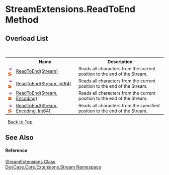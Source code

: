 # StreamExtensions.ReadToEnd Method 
 


## Overload List
&nbsp;<table><tr><th></th><th>Name</th><th>Description</th></tr><tr><td>![Public method](media/pubmethod.gif "Public method")![Static member](media/static.gif "Static member")</td><td><a href="M_DevCase_Core_Extensions_Stream_StreamExtensions_ReadToEnd">ReadToEnd(Stream)</a></td><td>
Reads all characters from the current position to the end of the Stream.</td></tr><tr><td>![Public method](media/pubmethod.gif "Public method")![Static member](media/static.gif "Static member")</td><td><a href="M_DevCase_Core_Extensions_Stream_StreamExtensions_ReadToEnd_1">ReadToEnd(Stream, Int64)</a></td><td>
Reads all characters from the current position to the end of the Stream.</td></tr><tr><td>![Public method](media/pubmethod.gif "Public method")![Static member](media/static.gif "Static member")</td><td><a href="M_DevCase_Core_Extensions_Stream_StreamExtensions_ReadToEnd_2">ReadToEnd(Stream, Encoding)</a></td><td>
Reads all characters from the current position to the end of the Stream.</td></tr><tr><td>![Public method](media/pubmethod.gif "Public method")![Static member](media/static.gif "Static member")</td><td><a href="M_DevCase_Core_Extensions_Stream_StreamExtensions_ReadToEnd_3">ReadToEnd(Stream, Encoding, Int64)</a></td><td>
Reads all characters from the specified position to the end of the Stream.</td></tr></table>&nbsp;
<a href="#streamextensions.readtoend-method">Back to Top</a>

## See Also


#### Reference
<a href="T_DevCase_Core_Extensions_Stream_StreamExtensions">StreamExtensions Class</a><br /><a href="N_DevCase_Core_Extensions_Stream">DevCase.Core.Extensions.Stream Namespace</a><br />